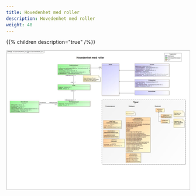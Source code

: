 ```yaml
---
title: Hovedenhet med roller
description: Hovedenhet med roller
weight: 40
---
```


{{% children description="true" /%}}


![Hovedenhetmedroller](https://github.com/brreg/informasjonsmodeller/blob/main/enhetsregisteret/strukturmodeller/hovedenhetmRoller.jpg?raw=true)


